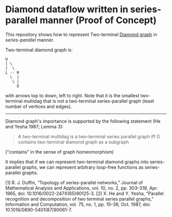 # Diamond dataflow written in series-parallel manner (Proof of Concept)

This repository shows how to represent Two-terminal [Diamond graph](https://en.wikipedia.org/wiki/Forbidden_graph_characterization) in *series-parallel* manner.

Two-terminal diamond graph is:
```
U
| \
|  \
L -- R
  \  |
   \ |
     D
```
with arrows top to down, left to right. Note that it is the smallest two-terminal multidag that is not a two-terminal series-parallel graph (least number of vertices and edges).

---

Diamond graph's importance is supported by the following statement (He and Yesha 1987; Lemma 3):

> A two-terminal multidag is a two-terminal series parallel graph iff G contains two-terminal diamond graph as a subgraph

("contains" in the sense of graph homeomorphism)

It implies that if we can represent two-terminal diamond graphs into series-parallel graphs, we can represent arbitrary loop-free functions as series-parallel graphs.

[1] R. J. Duffin, “Topology of series-parallel networks,” Journal of Mathematical Analysis and Applications, vol. 10, no. 2, pp. 303–318, Apr. 1965, doi: 10.1016/0022-247X(65)90125-3.
[2] X. He and Y. Yesha, “Parallel recognition and decomposition of two terminal series parallel graphs,” Information and Computation, vol. 75, no. 1, pp. 15–38, Oct. 1987, doi: 10.1016/0890-5401(87)90061-7.
